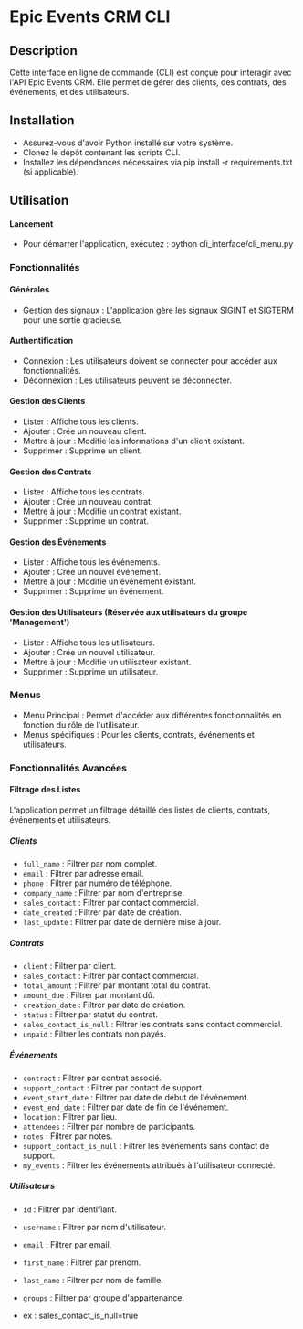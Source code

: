 # Epic Events CRM CLI

## Description
Cette interface en ligne de commande (CLI) est conçue pour interagir avec l'API Epic Events CRM. Elle permet de gérer des clients, des contrats, des événements, et des utilisateurs.

## Installation
- Assurez-vous d'avoir Python installé sur votre système.
- Clonez le dépôt contenant les scripts CLI.
- Installez les dépendances nécessaires via pip install -r requirements.txt (si applicable).

## Utilisation

#### Lancement
- Pour démarrer l'application, exécutez :
python cli_interface/cli_menu.py

### Fonctionnalités

#### Générales
- Gestion des signaux : L'application gère les signaux SIGINT et SIGTERM pour une sortie gracieuse.

#### Authentification
- Connexion : Les utilisateurs doivent se connecter pour accéder aux fonctionnalités.
- Déconnexion : Les utilisateurs peuvent se déconnecter.

#### Gestion des Clients
- Lister : Affiche tous les clients.
- Ajouter : Crée un nouveau client.
- Mettre à jour : Modifie les informations d'un client existant.
- Supprimer : Supprime un client.

#### Gestion des Contrats
- Lister : Affiche tous les contrats.
- Ajouter : Crée un nouveau contrat.
- Mettre à jour : Modifie un contrat existant.
- Supprimer : Supprime un contrat.

#### Gestion des Événements
- Lister : Affiche tous les événements.
- Ajouter : Crée un nouvel événement.
- Mettre à jour : Modifie un événement existant.
- Supprimer : Supprime un événement.

#### Gestion des Utilisateurs (Réservée aux utilisateurs du groupe 'Management')
- Lister : Affiche tous les utilisateurs.
- Ajouter : Crée un nouvel utilisateur.
- Mettre à jour : Modifie un utilisateur existant.
- Supprimer : Supprime un utilisateur.

### Menus
- Menu Principal : Permet d'accéder aux différentes fonctionnalités en fonction du rôle de l'utilisateur.
- Menus spécifiques : Pour les clients, contrats, événements et utilisateurs.

### Fonctionnalités Avancées

#### Filtrage des Listes
L'application permet un filtrage détaillé des listes de clients, contrats, événements et utilisateurs.

##### Clients
- `full_name` : Filtrer par nom complet.
- `email` : Filtrer par adresse email.
- `phone` : Filtrer par numéro de téléphone.
- `company_name` : Filtrer par nom d'entreprise.
- `sales_contact` : Filtrer par contact commercial.
- `date_created` : Filtrer par date de création.
- `last_update` : Filtrer par date de dernière mise à jour.

##### Contrats
- `client` : Filtrer par client.
- `sales_contact` : Filtrer par contact commercial.
- `total_amount` : Filtrer par montant total du contrat.
- `amount_due` : Filtrer par montant dû.
- `creation_date` : Filtrer par date de création.
- `status` : Filtrer par statut du contrat.
- `sales_contact_is_null` : Filtrer les contrats sans contact commercial.
- `unpaid` : Filtrer les contrats non payés.

##### Événements
- `contract` : Filtrer par contrat associé.
- `support_contact` : Filtrer par contact de support.
- `event_start_date` : Filtrer par date de début de l'événement.
- `event_end_date` : Filtrer par date de fin de l'événement.
- `location` : Filtrer par lieu.
- `attendees` : Filtrer par nombre de participants.
- `notes` : Filtrer par notes.
- `support_contact_is_null` : Filtrer les événements sans contact de support.
- `my_events` : Filtrer les événements attribués à l'utilisateur connecté.

##### Utilisateurs
- `id` : Filtrer par identifiant.
- `username` : Filtrer par nom d'utilisateur.
- `email` : Filtrer par email.
- `first_name` : Filtrer par prénom.
- `last_name` : Filtrer par nom de famille.
- `groups` : Filtrer par groupe d'appartenance.

- ex : sales_contact_is_null=true